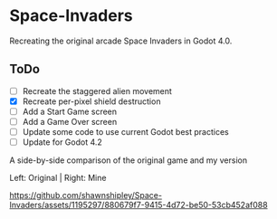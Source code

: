 # Space-Invaders

Recreating the original arcade Space Invaders in Godot 4.0.

## ToDo
- [ ] Recreate the staggered alien movement
- [X] Recreate per-pixel shield destruction
- [ ] Add a Start Game screen
- [ ] Add a Game Over screen
- [ ] Update some code to use current Godot best practices
- [ ] Update for Godot 4.2

A side-by-side comparison of the original game and my version

Left: Original | Right: Mine

https://github.com/shawnshipley/Space-Invaders/assets/1195297/880679f7-9415-4d72-be50-53cb452af088
